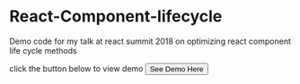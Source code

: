 # React-Component-lifecycle
Demo code for my talk at react summit 2018 on optimizing react component life cycle methods

click the button below to view demo
<button href="https://hacktivist123.github.io/React-Component-lifecycle/index.html">See Demo Here</button>
